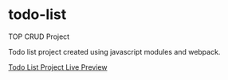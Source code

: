 # todo-list
TOP CRUD Project

Todo list project created using javascript modules and webpack. 

[Todo List Project Live Preview](https://marefpceo.github.io/todo-list/)